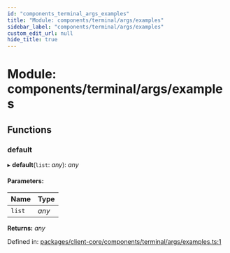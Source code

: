 ```yaml
---
id: "components_terminal_args_examples"
title: "Module: components/terminal/args/examples"
sidebar_label: "components/terminal/args/examples"
custom_edit_url: null
hide_title: true
---
```


# Module: components/terminal/args/examples

## Functions

### default

▸ **default**(`list`: *any*): *any*

#### Parameters:

Name | Type |
:------ | :------ |
`list` | *any* |

**Returns:** *any*

Defined in: [packages/client-core/components/terminal/args/examples.ts:1](https://github.com/xr3ngine/xr3ngine/blob/56376a778/packages/client-core/components/terminal/args/examples.ts#L1)
